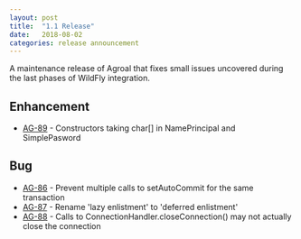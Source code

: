 ```yaml
---
layout: post
title:  "1.1 Release"
date:   2018-08-02
categories: release announcement
---
```


A maintenance release of Agroal that fixes small issues uncovered during the last phases of WildFly integration.

## Enhancement
* [AG-89](https://issues.jboss.org/browse/AG-89) - Constructors taking char[] in NamePrincipal and SimplePasword

## Bug
* [AG-86](https://issues.jboss.org/browse/AG-86) - Prevent multiple calls to setAutoCommit for the same transaction  
* [AG-87](https://issues.jboss.org/browse/AG-87) - Rename 'lazy enlistment' to 'deferred enlistment'  
* [AG-88](https://issues.jboss.org/browse/AG-88) - Calls to ConnectionHandler.closeConnection() may not actually close the connection
